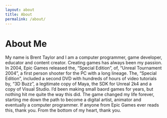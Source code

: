 ```yaml
---
layout: about
title: About
permalink: /about/
---
```


# About Me

My name is Brent Taylor and I am a computer programmer, game developer, educator and content creator. Creating games has always been my passion. In 2004, Epic Games released the, “Special Edition”, of, “Unreal Tournament 2004”, a first person shooter for the PC with a long lineage. The, “Special Edition”, included a second DVD with hundreds of hours of video tutorials by, “3D Buzz”, a legitimate copy of Maya, the SDK for Unreal 2k4 and a copy of Visual Studio. I’d been making small baord games for years, but nothing hit me quite the way this did. The game changed my life forever, starting me down the path to become a digital artist, animator and eventually a computer programmer. If anyone from Epic Games ever reads this, thank you. From the bottom of my heart, thank you.
